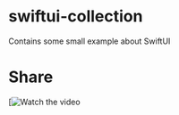 # swiftui-collection

Contains some small example about SwiftUI

# Share
[![Watch the video](https://youtu.be/LLmwZSlYYZU)
